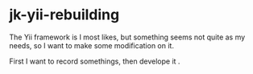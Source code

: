jk-yii-rebuilding
=================

The Yii framework is I most likes, but something seems not quite as my needs, so I want to make some modification on it.

First I want to record somethings, then develope it .
